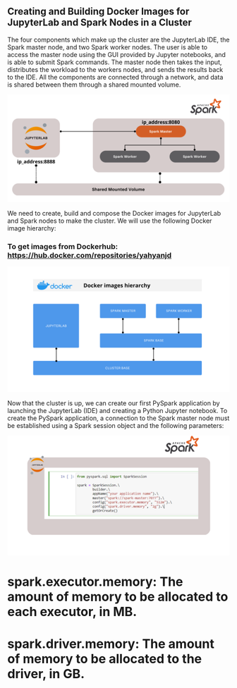## Creating and Building Docker Images for JupyterLab and Spark Nodes in a Cluster

The four components which make up the cluster are the JupyterLab IDE, the Spark master node, and two Spark worker nodes. The user is able to access the master node using the GUI provided by Jupyter notebooks, and is able to submit Spark commands. The master node then takes the input, distributes the workload to the workers nodes, and sends the results back to the IDE. All the components are connected through a network, and data is shared between them through a shared mounted volume.


![Spark Cluster](https://raw.githubusercontent.com/yahya-Njd/Spark-cluster/master/images/img2.png)

We need to create, build and compose the Docker images for JupyterLab and Spark nodes to make the cluster. We will use the following Docker image hierarchy:
### To get images from Dockerhub: https://hub.docker.com/repositories/yahyanjd


![Spark Cluster](https://raw.githubusercontent.com/yahya-Njd/Spark-cluster/master/images/img1.png)

Now that the cluster is up, we can create our first PySpark application by launching the JupyterLab (IDE) and creating a Python Jupyter notebook. To create the PySpark application, a connection to the Spark master node must be established using a Spark session object and the following parameters:

![Spark Cluster](https://raw.githubusercontent.com/yahya-Njd/Spark-cluster/master/images/img3.png)

# spark.executor.memory: The amount of memory to be allocated to each executor, in MB.
# spark.driver.memory: The amount of memory to be allocated to the driver, in GB.

